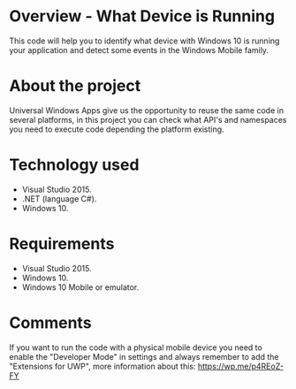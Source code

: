 # Overview - What Device is Running
This code will help you to identify what device with Windows 10 is running your application and detect some events in the Windows Mobile family.

# About the project

Universal Windows Apps give us the opportunity to reuse the same code in several platforms, in this project you can check what API's and namespaces you need to execute code depending the platform existing.

# Technology used
* Visual Studio 2015.
* .NET (language C#).
* Windows 10.

# Requirements
* Visual Studio 2015.
* Windows 10.
* Windows 10 Mobile or emulator.

# Comments

If you want to run the code with a physical mobile device you need to enable the "Developer Mode" in settings and always remember to add the "Extensions for UWP", more information about this: https://wp.me/p4REoZ-FY
